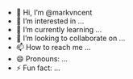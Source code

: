 - 👋 Hi, I’m @markvncent
- 👀 I’m interested in ...
- 🌱 I’m currently learning ...
- 💞️ I’m looking to collaborate on ...
- 📫 How to reach me ...
- 😄 Pronouns: ...
- ⚡ Fun fact: ...

<!---
markvncent/markvncent is a ✨ special ✨ repository because its `README.md` (this file) appears on your GitHub profile.
You can click the Preview link to take a look at your changes.
--->
